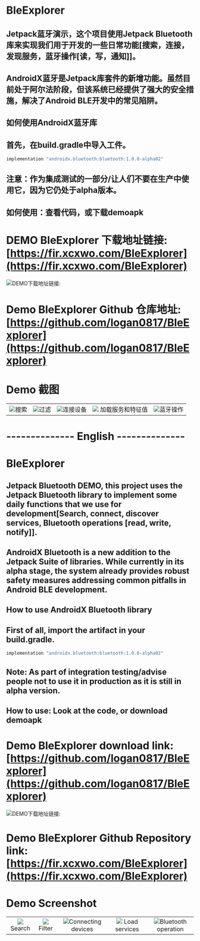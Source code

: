 
# BleExplorer
## Jetpack蓝牙演示，这个项目使用Jetpack Bluetooth库来实现我们用于开发的一些日常功能[搜索，连接，发现服务，蓝牙操作[读，写，通知]]。

## AndroidX蓝牙是Jetpack库套件的新增功能。虽然目前处于阿尔法阶段，但该系统已经提供了强大的安全措施，解决了Android BLE开发中的常见陷阱。


## 如何使用AndroidX蓝牙库
## 首先，在build.gradle中导入工件。

```javascript
implementation "androidx.bluetooth:bluetooth:1.0.0-alpha02"
```


## 注意：作为集成测试的一部分/让人们不要在生产中使用它，因为它仍处于alpha版本。

## 如何使用：查看代码，或下载demoapk

# DEMO BleExplorer 下载地址链接: [https://fir.xcxwo.com/BleExplorer](https://fir.xcxwo.com/BleExplorer)
![DEMO下载地址链接:](https://img-blog.csdnimg.cn/direct/0240c3ccee1a49ea8c63b184ac3c839e.png)
# Demo BleExplorer Github 仓库地址: [https://github.com/logan0817/BleExplorer](https://github.com/logan0817/BleExplorer)

# Demo 截图
<table>
    <tr>
        <td ><center><img src="https://img-blog.csdnimg.cn/direct/ace2407e02824982897f71a7e534670f.jpeg"  >搜索</center></td>
        <td><center><img src="https://img-blog.csdnimg.cn/direct/2d2ee77e3ab9467eacf21f40a64557f5.jpeg"  >过滤</center></td>
        <td ><center><img src="https://img-blog.csdnimg.cn/direct/ad2a8cbcaa014b9ca9eaa796acc3fde1.jpeg"  >连接设备</center> </td>
        <td><center><img src="https://img-blog.csdnimg.cn/direct/e4aaabc46b1e4d7583ce89e4b06a78eb.jpeg"   > 加载服务和特征值</center></td>
        <td><center><img src="https://img-blog.csdnimg.cn/direct/4f499c692ba54ff098c32536dae1735b.jpeg"  >蓝牙操作</center></td>
    </tr>
</table>




# --------------  English  --------------


# BleExplorer
## Jetpack Bluetooth DEMO, this project uses the Jetpack Bluetooth library to implement some daily functions that we use for development[Search, connect, discover services, Bluetooth operations [read, write, notify]].

## AndroidX Bluetooth is a new addition to the Jetpack Suite of libraries. While currently in its alpha stage, the system already provides robust safety measures addressing common pitfalls in Android BLE development.


## How to use AndroidX Bluetooth library
## First of all, import the artifact in your build.gradle.

```javascript
implementation "androidx.bluetooth:bluetooth:1.0.0-alpha02"
```


## Note: As part of integration testing/advise people not to use it in production as it is still in alpha version.

## How to use: Look at the code, or download demoapk
# Demo BleExplorer download link: [https://github.com/logan0817/BleExplorer](https://github.com/logan0817/BleExplorer)
![DEMO下载地址链接:](https://img-blog.csdnimg.cn/direct/0240c3ccee1a49ea8c63b184ac3c839e.png)

# Demo BleExplorer Github Repository link: [https://fir.xcxwo.com/BleExplorer](https://fir.xcxwo.com/BleExplorer)
# Demo Screenshot

<table>
    <tr>
        <td ><center><img src="https://img-blog.csdnimg.cn/direct/ace2407e02824982897f71a7e534670f.jpeg"  >Search</center></td>
        <td><center><img src="https://img-blog.csdnimg.cn/direct/2d2ee77e3ab9467eacf21f40a64557f5.jpeg"  >Filter</center></td>
        <td ><center><img src="https://img-blog.csdnimg.cn/direct/ad2a8cbcaa014b9ca9eaa796acc3fde1.jpeg"  >Connecting devices</center> </td>
        <td><center><img src="https://img-blog.csdnimg.cn/direct/e4aaabc46b1e4d7583ce89e4b06a78eb.jpeg"   > Load services</center></td>
        <td><center><img src="https://img-blog.csdnimg.cn/direct/4f499c692ba54ff098c32536dae1735b.jpeg"  >Bluetooth operation</center></td>
    </tr>
</table>

